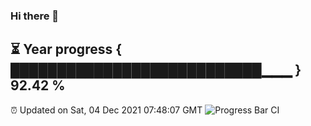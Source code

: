 ### Hi there 👋
⏳ Year progress { ███████████████████████████▁▁▁ } 92.42 %
---
⏰ Updated on Sat, 04 Dec 2021 07:48:07 GMT
![Progress Bar CI](https://github.com/liununu/liununu/workflows/Progress%20Bar%20CI/badge.svg)
